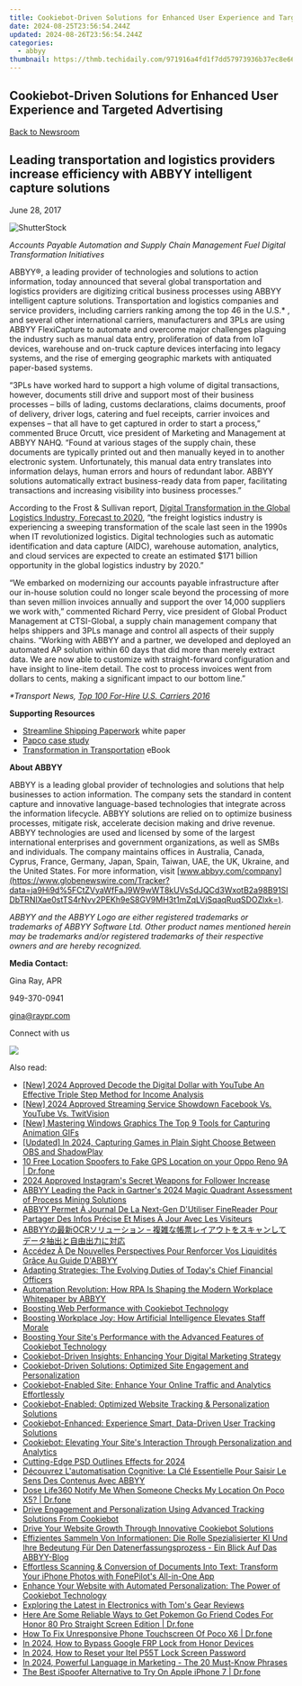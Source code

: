 ```yaml
---
title: Cookiebot-Driven Solutions for Enhanced User Experience and Targeted Advertising
date: 2024-08-25T23:56:54.244Z
updated: 2024-08-26T23:56:54.244Z
categories:
  - abbyy
thumbnail: https://thmb.techidaily.com/971916a4fd1f7dd57973936b37ec8e66ff6e047a050c7b4ce7db28477b295909.jpg
---
```


## Cookiebot-Driven Solutions for Enhanced User Experience and Targeted Advertising

[Back to Newsroom](https://tools.techidaily.com/abbyy/products/)

## Leading transportation and logistics providers increase efficiency with ABBYY intelligent capture solutions

June 28, 2017

![ShutterStock](https://content.abbyy.com/-/media/project/abbyy/abbyy/branchtemplates/shutterstock_1272462163_1296-x-729.jpg?h=729&iar=0&w=1296)

_Accounts Payable Automation and Supply Chain Management Fuel Digital Transformation Initiatives_

ABBYY®, a leading provider of technologies and solutions to action information, today announced that several global transportation and logistics providers are digitizing critical business processes using ABBYY intelligent capture solutions. Transportation and logistics companies and service providers, including carriers ranking among the top 46 in the U.S.\* , and several other international carriers, manufacturers and 3PLs are using ABBYY FlexiCapture to automate and overcome major challenges plaguing the industry such as manual data entry, proliferation of data from IoT devices, warehouse and on-truck capture devices interfacing into legacy systems, and the rise of emerging geographic markets with antiquated paper-based systems.

“3PLs have worked hard to support a high volume of digital transactions, however, documents still drive and support most of their business processes – bills of lading, customs declarations, claims documents, proof of delivery, driver logs, catering and fuel receipts, carrier invoices and expenses – that all have to get captured in order to start a process,” commented Bruce Orcutt, vice president of Marketing and Management at ABBYY NAHQ. “Found at various stages of the supply chain, these documents are typically printed out and then manually keyed in to another electronic system. Unfortunately, this manual data entry translates into information delays, human errors and hours of redundant labor. ABBYY solutions automatically extract business-ready data from paper, facilitating transactions and increasing visibility into business processes.”

According to the Frost & Sullivan report, [Digital Transformation in the Global Logistics Industry, Forecast to 2020](https://store.frost.com/digital-transformations-in-the-global-logistics-industry-forecast-to-2020.html), “the freight logistics industry is experiencing a sweeping transformation of the scale last seen in the 1990s when IT revolutionized logistics. Digital technologies such as automatic identification and data capture (AIDC), warehouse automation, analytics, and cloud services are expected to create an estimated $171 billion opportunity in the global logistics industry by 2020.”

“We embarked on modernizing our accounts payable infrastructure after our in-house solution could no longer scale beyond the processing of more than seven million invoices annually and support the over 14,000 suppliers we work with,” commented Richard Perry, vice president of Global Product Management at CTSI-Global, a supply chain management company that helps shippers and 3PLs manage and control all aspects of their supply chains. “Working with ABBYY and a partner, we developed and deployed an automated AP solution within 60 days that did more than merely extract data. We are now able to customize with straight-forward configuration and have insight to line-item detail. The cost to process invoices went from dollars to cents, making a significant impact to our bottom line.”

_\*Transport News, [Top 100 For-Hire U.S. Carriers 2016](https://www.globenewswire.com/Tracker?data=Vyt3KxjBTyAaIVECIrxE1hqLSXhWoEOrYSf8l4-TaShIwr6BoWtXCCvQmt%5FtDGxldniS5x9Qq2jj5LIagAXD-Vz3l4O3RDUYPb5sB-cWp4co4N3D-t9bz8NkfwQu4roV)_

**Supporting Resources**

* [Streamline Shipping Paperwork](http://globenewswire.com/Tracker?data=6ltKetn4mBww6sAxxZNwvAJfkBBng89VI1JroFmgNikaWV%5FmRK-T75sVdsnakO8VT6Pb1rr0GBXYZk2uZ6m2kORnErCyfuE0jSpUQg0BYk6nhtw-jXhej7JdLpDqDJdL) white paper
* [Papco case study](http://globenewswire.com/Tracker?data=uoZPxVAukOebhWfL5baKdEXm4S9WJWjLln-yeNH4NgPO9K0R0b7xJDJ0xEmrEd1T33HO5DKpqPcXYg0KeOIyyd8-uZ68zSE65oS2oK4qq-auVorWqj15O6cKR1MzghIQRlcs3wCgyPzs09BpYy3I%5FcGephiFnqmQo9NnfWlBgoH4gLZ%5Fuyi6W4OB2HgEm7fYoMNIYxurKqgSCaF2RLwGjmCfBhBjp-6i4pjgmMTjES4%3D)
* [Transformation in Transportation](http://globenewswire.com/Tracker?data=Je3jxT%5FyiIG6noX9P329i1p2CKRufjFSowe2nAjjkwPLPFRUR3HMiVcRhKbpY4kmtJKyll0BtqBxDJbzAMd3Gdc9sQsMVGa7D8ovqJvP914%3D) eBook

**About ABBYY**

ABBYY is a leading global provider of technologies and solutions that help businesses to action information. The company sets the standard in content capture and innovative language-based technologies that integrate across the information lifecycle. ABBYY solutions are relied on to optimize business processes, mitigate risk, accelerate decision making and drive revenue. ABBYY technologies are used and licensed by some of the largest international enterprises and government organizations, as well as SMBs and individuals. The company maintains offices in Australia, Canada, Cyprus, France, Germany, Japan, Spain, Taiwan, UAE, the UK, Ukraine, and the United States. For more information, visit [www.abbyy.com/company](https://www.globenewswire.com/Tracker?data=ja9Hi9d%5FCtZVyaWfFaJ9W9wWT8kUVsSdJQCd3WxotB2a98B91SIDbTRNIXae0stTS4rNvv2PEKh9eS8GV9MH3t1mZqLVjSqaqRuqSDOZlxk=).

_ABBYY and the ABBYY Logo are either registered trademarks or trademarks of ABBYY Software Ltd. Other product names mentioned herein may be trademarks and/or registered trademarks of their respective owners and are hereby recognized._

**Media Contact:**

Gina Ray, APR

949-370-0941

gina@raypr.com

Connect with us

<ins class="adsbygoogle"
     style="display:block"
     data-ad-format="autorelaxed"
     data-ad-client="ca-pub-7571918770474297"
     data-ad-slot="1223367746"></ins>



<ins class="adsbygoogle"
     style="display:block"
     data-ad-client="ca-pub-7571918770474297"
     data-ad-slot="8358498916"
     data-ad-format="auto"
     data-full-width-responsive="true"></ins>

<!-- affiliate ads begin -->
<a href="https://shop.mondly.com/affiliate.php?ACCOUNT=ATISTUDI&AFFILIATE=108875&PATH=https%3A%2F%2Fwww.mondly.com%3FAFFILIATE%3D108875%26RESOURCE%3D%2BEducational%2B970x90%2B"><img src="https://secure.avangate.com/images/merchant/69c418c33ec2e1a4267fa9bb77fa1428/educational-970x90.gif" border="0"></a>
<!-- affiliate ads end -->
<span class="atpl-alsoreadstyle">Also read:</span>
<div><ul>
<li><a href="https://facebook-video-footage.techidaily.com/new-2024-approved-decode-the-digital-dollar-with-youtube-an-effective-triple-step-method-for-income-analysis/"><u>[New] 2024 Approved  Decode the Digital Dollar with YouTube  An Effective Triple Step Method for Income Analysis</u></a></li>
<li><a href="https://youtube-web.techidaily.com/024-approved-streaming-service-showdown-facebook-vs-youtube-vs-twitvision/"><u>[New] 2024 Approved  Streaming Service Showdown  Facebook Vs. YouTube Vs. TwitVision</u></a></li>
<li><a href="https://screen-video-capture.techidaily.com/new-mastering-windows-graphics-the-top-9-tools-for-capturing-animation-gifs/"><u>[New] Mastering Windows Graphics  The Top 9 Tools for Capturing Animation GIFs</u></a></li>
<li><a href="https://remote-screen-capture.techidaily.com/updated-in-2024-capturing-games-in-plain-sight-choose-between-obs-and-shadowplay/"><u>[Updated] In 2024, Capturing Games in Plain Sight  Choose Between OBS and ShadowPlay</u></a></li>
<li><a href="https://android-location.techidaily.com/10-free-location-spoofers-to-fake-gps-location-on-your-oppo-reno-9a-drfone-by-drfone-virtual/"><u>10 Free Location Spoofers to Fake GPS Location on your Oppo Reno 9A | Dr.fone</u></a></li>
<li><a href="https://instagram-video-files.techidaily.com/2024-approved-instagrams-secret-weapons-for-follower-increase/"><u>2024 Approved  Instagram's Secret Weapons for Follower Increase</u></a></li>
<li><a href="https://discover-brilliant.techidaily.com/abbyy-leading-the-pack-in-gartners-2024-magic-quadrant-assessment-of-process-mining-solutions/"><u>ABBYY Leading the Pack in Gartner's 2024 Magic Quadrant Assessment of Process Mining Solutions</u></a></li>
<li><a href="https://discover-brilliant.techidaily.com/abbyy-permet-a-journal-de-la-next-gen-dutiliser-finereader-pour-partager-des-infos-precise-et-mises-a-jour-avec-les-visiteurs/"><u>ABBYY Permet À Journal De La Next-Gen D'Utiliser FineReader Pour Partager Des Infos Précise Et Mises À Jour Avec Les Visiteurs</u></a></li>
<li><a href="https://discover-brilliant.techidaily.com/1724313138730-abbyyocr/"><u>ABBYYの最新OCRソリューション – 複雑な帳票レイアウトをスキャンしてデータ抽出と自由出力に対応</u></a></li>
<li><a href="https://discover-brilliant.techidaily.com/accedez-a-de-nouvelles-perspectives-pour-renforcer-vos-liquidites-grace-au-guide-dabbyy/"><u>Accédez À De Nouvelles Perspectives Pour Renforcer Vos Liquidités Grâce Au Guide D'ABBYY</u></a></li>
<li><a href="https://discover-brilliant.techidaily.com/adapting-strategies-the-evolving-duties-of-todays-chief-financial-officers/"><u>Adapting Strategies: The Evolving Duties of Today's Chief Financial Officers</u></a></li>
<li><a href="https://discover-brilliant.techidaily.com/automation-revolution-how-rpa-is-shaping-the-modern-workplace-whitepaper-by-abbyy/"><u>Automation Revolution: How RPA Is Shaping the Modern Workplace Whitepaper by ABBYY</u></a></li>
<li><a href="https://discover-brilliant.techidaily.com/boosting-web-performance-with-cookiebot-technology/"><u>Boosting Web Performance with Cookiebot Technology</u></a></li>
<li><a href="https://discover-brilliant.techidaily.com/boosting-workplace-joy-how-artificial-intelligence-elevates-staff-morale/"><u>Boosting Workplace Joy: How Artificial Intelligence Elevates Staff Morale</u></a></li>
<li><a href="https://discover-brilliant.techidaily.com/boosting-your-sites-performance-with-the-advanced-features-of-cookiebot-technology/"><u>Boosting Your Site's Performance with the Advanced Features of Cookiebot Technology</u></a></li>
<li><a href="https://discover-brilliant.techidaily.com/cookiebot-driven-insights-enhancing-your-digital-marketing-strategy/"><u>Cookiebot-Driven Insights: Enhancing Your Digital Marketing Strategy</u></a></li>
<li><a href="https://discover-brilliant.techidaily.com/cookiebot-driven-solutions-optimized-site-engagement-and-personalization/"><u>Cookiebot-Driven Solutions: Optimized Site Engagement and Personalization</u></a></li>
<li><a href="https://discover-brilliant.techidaily.com/cookiebot-enabled-site-enhance-your-online-traffic-and-analytics-effortlessly/"><u>Cookiebot-Enabled Site: Enhance Your Online Traffic and Analytics Effortlessly</u></a></li>
<li><a href="https://discover-brilliant.techidaily.com/cookiebot-enabled-optimized-website-tracking-and-personalization-solutions/"><u>Cookiebot-Enabled: Optimized Website Tracking & Personalization Solutions</u></a></li>
<li><a href="https://discover-brilliant.techidaily.com/cookiebot-enhanced-experience-smart-data-driven-user-tracking-solutions/"><u>Cookiebot-Enhanced: Experience Smart, Data-Driven User Tracking Solutions</u></a></li>
<li><a href="https://discover-brilliant.techidaily.com/cookiebot-elevating-your-sites-interaction-through-personalization-and-analytics/"><u>Cookiebot: Elevating Your Site's Interaction Through Personalization and Analytics</u></a></li>
<li><a href="https://fox-friendly.techidaily.com/cutting-edge-psd-outlines-effects-for-2024/"><u>Cutting-Edge PSD Outlines Effects for 2024</u></a></li>
<li><a href="https://discover-brilliant.techidaily.com/decouvrez-lautomatisation-cognitive-la-cle-essentielle-pour-saisir-le-sens-des-contenus-avec-abbyy/"><u>Découvrez L'automatisation Cognitive: La Clé Essentielle Pour Saisir Le Sens Des Contenus Avec ABBYY</u></a></li>
<li><a href="https://fake-location.techidaily.com/dose-life360-notify-me-when-someone-checks-my-location-on-poco-x5-drfone-by-drfone-virtual-android/"><u>Dose Life360 Notify Me When Someone Checks My Location On Poco X5? | Dr.fone</u></a></li>
<li><a href="https://discover-brilliant.techidaily.com/drive-engagement-and-personalization-using-advanced-tracking-solutions-from-cookiebot/"><u>Drive Engagement and Personalization Using Advanced Tracking Solutions From Cookiebot</u></a></li>
<li><a href="https://discover-brilliant.techidaily.com/drive-your-website-growth-through-innovative-cookiebot-solutions/"><u>Drive Your Website Growth Through Innovative Cookiebot Solutions</u></a></li>
<li><a href="https://discover-brilliant.techidaily.com/effizientes-sammeln-von-informationen-die-rolle-spezialisierter-ki-und-ihre-bedeutung-fur-den-datenerfassungsprozess-ein-blick-auf-das-abbyy-blog/"><u>Effizientes Sammeln Von Informationen: Die Rolle Spezialisierter KI Und Ihre Bedeutung Für Den Datenerfassungsprozess - Ein Blick Auf Das ABBYY-Blog</u></a></li>
<li><a href="https://discover-brilliant.techidaily.com/effortless-scanning-and-conversion-of-documents-into-text-transform-your-iphone-photos-with-fonepilots-all-in-one-app/"><u>Effortless Scanning & Conversion of Documents Into Text: Transform Your iPhone Photos with FonePilot's All-in-One App</u></a></li>
<li><a href="https://discover-brilliant.techidaily.com/enhance-your-website-with-automated-personalization-the-power-of-cookiebot-technology/"><u>Enhance Your Website with Automated Personalization: The Power of Cookiebot Technology</u></a></li>
<li><a href="https://hardware-tips.techidaily.com/exploring-the-latest-in-electronics-with-toms-gear-reviews/"><u>Exploring the Latest in Electronics with Tom's Gear Reviews</u></a></li>
<li><a href="https://pokemon-go-android.techidaily.com/here-are-some-reliable-ways-to-get-pokemon-go-friend-codes-for-honor-80-pro-straight-screen-edition-drfone-by-drfone-virtual-android/"><u>Here Are Some Reliable Ways to Get Pokemon Go Friend Codes For Honor 80 Pro Straight Screen Edition | Dr.fone</u></a></li>
<li><a href="https://fix-guide.techidaily.com/how-to-fix-unresponsive-phone-touchscreen-of-poco-x6-drfone-by-drfone-fix-android-problems-fix-android-problems/"><u>How To Fix Unresponsive Phone Touchscreen Of Poco X6 | Dr.fone</u></a></li>
<li><a href="https://bypass-frp.techidaily.com/in-2024-how-to-bypass-google-frp-lock-from-honor-devices-by-drfone-android/"><u>In 2024, How to Bypass Google FRP Lock from Honor Devices</u></a></li>
<li><a href="https://unlock-android.techidaily.com/in-2024-how-to-reset-your-itel-p55t-lock-screen-password-by-drfone-android/"><u>In 2024, How to Reset your Itel P55T Lock Screen Password</u></a></li>
<li><a href="https://extra-skills.techidaily.com/in-2024-powerful-language-in-marketing-the-20-must-know-phrases/"><u>In 2024, Powerful Language in Marketing - The 20 Must-Know Phrases</u></a></li>
<li><a href="https://ios-pokemon-go.techidaily.com/the-best-ispoofer-alternative-to-try-on-apple-iphone-7-drfone-by-drfone-virtual-ios/"><u>The Best iSpoofer Alternative to Try On Apple iPhone 7 | Dr.fone</u></a></li>
</ul></div>
